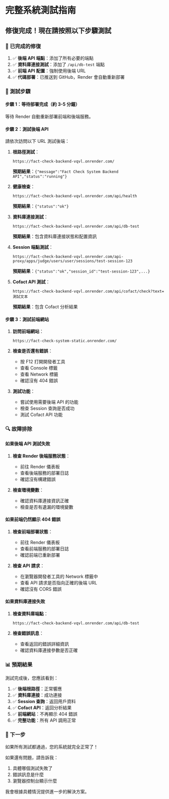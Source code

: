 # 完整系統測試指南

## 修復完成！現在請按照以下步驟測試

### 🔧 已完成的修復

1. ✅ **後端 API 端點**：添加了所有必要的端點
2. ✅ **資料庫連接測試**：添加了 `/api/db-test` 端點
3. ✅ **前端 API 配置**：強制使用後端 URL
4. ✅ **代碼部署**：已推送到 GitHub，Render 會自動重新部署

### 🧪 測試步驟

#### 步驟 1：等待部署完成（約 3-5 分鐘）

等待 Render 自動重新部署前端和後端服務。

#### 步驟 2：測試後端 API

請依次訪問以下 URL 測試後端：

1. **根路徑測試**：
   ```
   https://fact-check-backend-vqvl.onrender.com/
   ```
   **預期結果**：`{"message":"Fact Check System Backend API","status":"running"}`

2. **健康檢查**：
   ```
   https://fact-check-backend-vqvl.onrender.com/api/health
   ```
   **預期結果**：`{"status":"ok"}`

3. **資料庫連接測試**：
   ```
   https://fact-check-backend-vqvl.onrender.com/api/db-test
   ```
   **預期結果**：包含資料庫連接狀態和配置資訊

4. **Session 端點測試**：
   ```
   https://fact-check-backend-vqvl.onrender.com/api-proxy/apps/judge/users/user/sessions/test-session-123
   ```
   **預期結果**：`{"status":"ok","session_id":"test-session-123",...}`

5. **Cofact API 測試**：
   ```
   https://fact-check-backend-vqvl.onrender.com/api/cofact/check?text=測試文本
   ```
   **預期結果**：包含 Cofact 分析結果

#### 步驟 3：測試前端網站

1. **訪問前端網站**：
   ```
   https://fact-check-system-static.onrender.com/
   ```

2. **檢查是否還有錯誤**：
   - 按 F12 打開開發者工具
   - 查看 Console 標籤
   - 查看 Network 標籤
   - 確認沒有 404 錯誤

3. **測試功能**：
   - 嘗試使用需要後端 API 的功能
   - 檢查 Session 查詢是否成功
   - 測試 Cofact API 功能

### 🔍 故障排除

#### 如果後端 API 測試失敗

1. **檢查 Render 後端服務狀態**：
   - 前往 Render 儀表板
   - 查看後端服務的部署日誌
   - 確認沒有構建錯誤

2. **檢查環境變數**：
   - 確認資料庫連接資訊正確
   - 檢查是否有遺漏的環境變數

#### 如果前端仍然顯示 404 錯誤

1. **檢查前端部署狀態**：
   - 前往 Render 儀表板
   - 查看前端服務的部署日誌
   - 確認前端已重新部署

2. **檢查 API 請求**：
   - 在瀏覽器開發者工具的 Network 標籤中
   - 查看 API 請求是否指向正確的後端 URL
   - 確認沒有 CORS 錯誤

#### 如果資料庫連接失敗

1. **檢查資料庫端點**：
   ```
   https://fact-check-backend-vqvl.onrender.com/api/db-test
   ```

2. **檢查錯誤訊息**：
   - 查看返回的錯誤詳細資訊
   - 確認資料庫連接參數是否正確

### 📊 預期結果

測試完成後，您應該看到：

1. ✅ **後端根路徑**：正常響應
2. ✅ **資料庫連接**：成功連接
3. ✅ **Session 查詢**：返回用戶資料
4. ✅ **Cofact API**：返回分析結果
5. ✅ **前端網站**：不再顯示 404 錯誤
6. ✅ **完整功能**：所有 API 調用正常

### 🚀 下一步

如果所有測試都通過，您的系統就完全正常了！

如果還有問題，請告訴我：
1. 具體哪個測試失敗了
2. 錯誤訊息是什麼
3. 瀏覽器控制台顯示什麼

我會根據具體情況提供進一步的解決方案。
